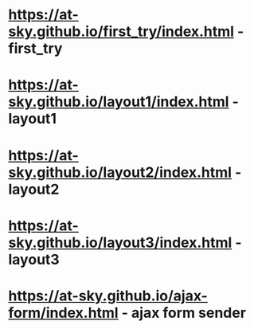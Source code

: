 # https://at-sky.github.io/first_try/index.html - first_try
# https://at-sky.github.io/layout1/index.html - layout1
# https://at-sky.github.io/layout2/index.html - layout2
# https://at-sky.github.io/layout3/index.html - layout3
# https://at-sky.github.io/ajax-form/index.html - ajax form sender
